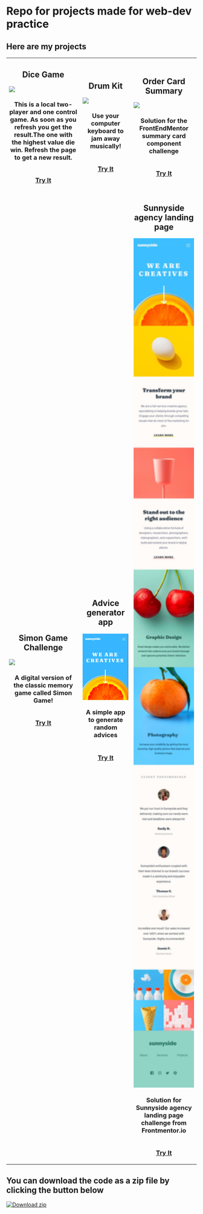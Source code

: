 # Repo for projects made for web-dev practice

## Here are my projects 

<!--START_SECTION:data-section-->
<table width="100%"><tr><td align="center"><div style="display:flex; flex-direction: column;"><h2>Dice Game</h2><img src="https://user-images.githubusercontent.com/78051214/136400543-41b561d8-7c45-4cfc-9530-bab7fcf1ed03.png" /><h3>This is a local two-player and one control game. As soon as you refresh you get the result.The one with the highest value die win. Refresh the page to get a new result.</h3><h3><a href="https://utkarsh1311.github.io/web-dev-practice/dice-kit/index.html">Try It</a></h3></div></td><td align="center"><div style="display:flex; flex-direction: column;"><h2>Drum Kit</h2><img src="https://user-images.githubusercontent.com/78051214/136400550-83b6c1d8-640e-4c3e-97dd-d87c9d01fd94.png" /><h3>Use your computer keyboard to jam away musically!</h3><h3><a href="https://utkarsh1311.github.io/web-dev-practice/drum-kit/index.html">Try It</a></h3></div></td><td align="center"><div style="display:flex; flex-direction: column;"><h2>Order Card Summary</h2><img src="https://github.com/utkarsh1311/web-dev-practice/blob/main/order-summary-component-main/design/screenshot.png" /><h3>Solution for the FrontEndMentor summary card component challenge</h3><h3><a href="https://utkarsh1311.github.io/web-dev-practice/order-summary-component-main/index.html">Try It</a></h3></div></td></tr><tr><td align="center"><div style="display:flex; flex-direction: column;"><h2>Simon Game Challenge</h2><img src="https://user-images.githubusercontent.com/78051214/136666897-847da8e6-a922-4c72-81ec-b5776b4e2699.png" /><h3>A digital version of the classic memory game called Simon Game! </h3><h3><a href="https://utkarsh1311.github.io/web-dev-practice/Simon%20Game%20Challenge%20Starting%20Files/index.html">Try It</a></h3></div></td><td align="center"><div style="display:flex; flex-direction: column;"><h2>Advice generator app</h2><img src="./sunnyside-agency-landing-page-main/design/Screenshot from 2022-04-14 23-24-00.png" /><h3>A simple app to generate random advices</h3><h3><a href="https://utkarsh1311.github.io/web-dev-practice/advice-generator-app-main/index.html">Try It</a></h3></div></td><td align="center"><div style="display:flex; flex-direction: column;"><h2>Sunnyside agency landing page</h2><img src="sunnyside-agency-landing-page-main/design/mobile-design.jpg" /><h3>Solution for Sunnyside agency landing page challenge from Frontmentor.io</h3><h3><a href="https://utkarsh1311.github.io/web-dev-practice/sunnyside-agency-landing-page-main/index.html">Try It</a></h3></div></td></tr></table>
<!--END_SECTION:data-section-->

## You can download the code as a zip file by clicking the button below
<!-- BEGIN LATEST DOWNLOAD BUTTON -->
[![Download zip](https://custom-icon-badges.herokuapp.com/badge/-Download-blue?style=for-the-badge&logo=download&logoColor=white "Download zip")](https://github.com/utkarsh1311/web-dev-practice/archive/.zip)
<!-- END LATEST DOWNLOAD BUTTON -->
